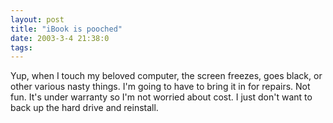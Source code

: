 ```yaml
---
layout: post
title: "iBook is pooched"
date: 2003-3-4 21:38:0
tags: 
---
```


Yup, when I touch my beloved computer, the screen freezes, goes black, or other various nasty things. I'm going to have to bring it in for repairs. Not fun. It's under warranty so I'm not worried about cost. I just don't want to back up the hard drive and reinstall.




